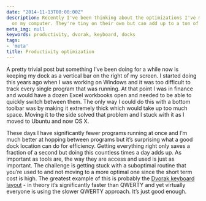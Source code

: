```yaml
---
date: "2014-11-13T00:00:00Z"
description: Recently I've been thinking about the optimizations I've made when working
  on my computer. They're tiny on their own but can add up to a ton of time.
meta_img: null
keywords: productivity, dvorak, keyboard, docks
tags:
- 'meta'
title: Productivity optimization
---
```


A pretty trivial post but something I’ve been doing for a while now is keeping my dock as a vertical bar on the right of my screen. I started doing this years ago when I was working on Windows and it was too difficult to track every single program that was running. At that point I was in finance and would have a dozen Excel workbooks open and needed to be able to quickly switch between them. The only way I could do this with a bottom toolbar was by making it extremely thick which would take up too much space. Moving it to the side solved that problem and I stuck with it as I moved to Ubuntu and now OS X.

These days I have significantly fewer programs running at once and I’m much better at hopping between programs but it’s surprising what a good dock location can do for efficiency. Getting everything right only saves a fraction of a second but doing this countless times a day adds up. As important as tools are, the way they are access and used is just as important. The challenge is getting stuck with a suboptimal routine that you’re used to and not moving to a more optimal one since the short term cost is high. The greatest example of this is probably the <a href="http://en.wikipedia.org/wiki/Dvorak_Simplified_Keyboard" target="_blank">Dvorak keyboard layout</a> - in theory it’s significantly faster than QWERTY and yet virtually everyone is using the slower QWERTY approach. It’s just good enough.